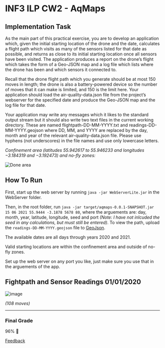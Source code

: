 # INF3 ILP CW2 - AqMaps

## Implementation Task
As the main part of this practical exercise, you are to develop an application which, given the initial starting location of the drone and the date, calculates a flight path which visits as many of the sensors listed for that date as possible, and returns as close to its initial starting location once all sensors have been visited. The application produces a report on the drone’s flight which takes the form of a Geo-JSON map and a log file which lists where the drone has been and which sensors it connected to.

Recall that the drone flight path which you generate should be at most 150 moves in length; the drone is also a battery-powered device so the number of moves that it can make is limited, and 150 is the limit here. Your application should load the air-quality-data.json file from the project’s webserver for the specified date and produce the Geo-JSON map and the log file for that date.

Your application may write any messages which it likes to the standard output stream but it should also write two text files in the current working directory. These are named flightpath-DD-MM-YYYY.txt and readings-DD-MM-YYYY.geojson where DD, MM, and YYYY are replaced by the day, month and year of the relevant air-quality-data.json file. Please use hyphens (not underscores) in the file names and use only lowercase letters.

*Confinement area (latitudes 55.942617 to 55.946233 and longitudes −3.184319 and −3.192473) and no-fly zones:*

![Done area](https://i.imgur.com/cZsWu3b.png)


## How To Run
First, start up the web server by running `java -jar WebServerLite.jar` in the WebServer folder.

Then, in the root folder, run `java -jar target/aqmaps-0.0.1-SNAPSHOT.jar 15 06 2021 55.9444 -3.1878 5678 80`, where the arguements are: day, month, year, latitude, longitude, seed and port *(Note: I have not inlcuded the seed in any calculations, but must still be entered)*. To view the path, upload the `readings-DD-MM-YYYY.geojson` file to [GeoJson](https://geojson.io). 

The available dates are all days through years 2020 and 2021.

Valid starting locations are within the confinement area and outside of no-fly zones.

Set up the web server on any port you like, just make sure you use that in the arguements of the app.

## Fightpath and Sensor Readings 01/01/2020

![image](https://user-images.githubusercontent.com/5190947/111063393-1d8ab800-84a6-11eb-9d07-5ed26fed181b.png)

*(108 moves)*

---

### Final Grade
96% 🎉

[Feedback](https://github.com/cpuved/inf3-ilp-cw2/blob/master/feedback.txt)
